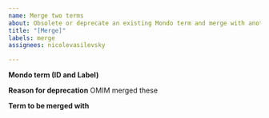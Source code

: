 ```yaml
---
name: Merge two terms
about: Obsolete or deprecate an existing Mondo term and merge with another Mondo term
title: "[Merge]"
labels: merge
assignees: nicolevasilevsky

---
```


**Mondo term (ID and Label)**


**Reason for deprecation**
OMIM merged these

**Term to be merged with**
